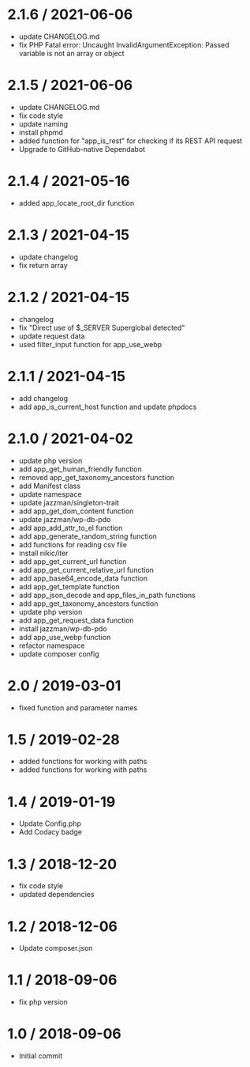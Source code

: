
2.1.6 / 2021-06-06
==================

  * update CHANGELOG.md
  * fix PHP Fatal error: Uncaught InvalidArgumentException: Passed variable is not an array or object

2.1.5 / 2021-06-06
==================

  * update CHANGELOG.md
  * fix code style
  * update naming
  * install phpmd
  * added function for "app_is_rest" for checking if its REST API request
  * Upgrade to GitHub-native Dependabot

2.1.4 / 2021-05-16
==================

  * added app_locate_root_dir function

2.1.3 / 2021-04-15
==================

  * update changelog
  * fix return array

2.1.2 / 2021-04-15
==================

  * changelog
  * fix "Direct use of $_SERVER Superglobal detected"
  * update request data
  * used filter_input function for app_use_webp

2.1.1 / 2021-04-15
==================

  * add changelog
  * add app_is_current_host function and update phpdocs

2.1.0 / 2021-04-02
==================

  * update php version
  * add app_get_human_friendly function
  * removed app_get_taxonomy_ancestors function
  * add Manifest class
  * update namespace
  * update jazzman/singleton-trait
  * add app_get_dom_content function
  * update jazzman/wp-db-pdo
  * add app_add_attr_to_el function
  * add app_generate_random_string function
  * add functions for reading csv file
  * install nikic/iter
  * add app_get_current_url function
  * add app_get_current_relative_url function
  * add app_base64_encode_data function
  * add app_get_template function
  * add app_json_decode and app_files_in_path functions
  * add app_get_taxonomy_ancestors function
  * update php version
  * add app_get_request_data function
  * install jazzman/wp-db-pdo
  * add app_use_webp function
  * refactor namespace
  * update composer config

2.0 / 2019-03-01
================

  * fixed function and parameter names

1.5 / 2019-02-28
================

  * added functions for working with paths
  * added functions for working with paths

1.4 / 2019-01-19
================

  * Update Config.php
  * Add Codacy badge

1.3 / 2018-12-20
================

  * fix code style
  * updated dependencies

1.2 / 2018-12-06
================

  * Update composer.json

1.1 / 2018-09-06
================

  * fix php version

1.0 / 2018-09-06
================

  * Initial commit
